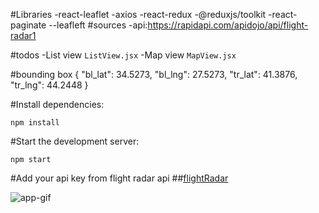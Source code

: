 #Libraries
-react-leaflet
-axios
-react-redux
-@reduxjs/toolkit
-react-paginate
--leafleft
#sources
-api:https://rapidapi.com/apidojo/api/flight-radar1

#todos
-List view `ListView.jsx`
-Map view `MapView.jsx`

#bounding box
{
"bl_lat": 34.5273,
"bl_lng": 27.5273,
"tr_lat": 41.3876,
"tr_lng": 44.2448
}

#Install dependencies:

```
npm install
```

#Start the development server:

```
npm start
```

#Add your api key from flight radar api ##[flightRadar](https://rapidapi.com/collection/flightradar24-api)

![app-gif](src/assets/flight-radar-app.gif)
